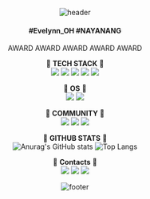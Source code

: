 <div align="center">  
  
![header](https://capsule-render.vercel.app/api?type=waving&color=0:faccbc,100:a82da8&animation=twinkling&height=300&section=header&text=Seoyeon%20OH&fontSize=90&fontColor=ffffff)  

#### #Evelynn_OH  #NAYANANG  

AWARD AWARD AWARD AWARD AWARD



  
:purple_heart: **TECH STACK** :purple_heart:  
<img src="https://img.shields.io/badge/PYTHON-3776AB?style=for-the-badge&logo=PYTHON&logoColor=white"> <img src="https://img.shields.io/badge/R-276DC3?style=for-the-badge&logo=R&logoColor=white"> <img src="https://img.shields.io/badge/MYSQL-E6B91E?style=for-the-badge&logo=MYSQL&logoColor=white"> <img src="https://img.shields.io/badge/JAVA-007396?style=for-the-badge&logo=JAVA&logoColor=white"> <img src="https://img.shields.io/badge/C++-00599C?style=for-the-badge&logo=C%2B%2B&logoColor=white">  

 
:purple_heart: **OS** :purple_heart:  
<img src="https://img.shields.io/badge/linux-FCC624?style=for-the-badge&logo=linux&logoColor=black"> <img src="https://img.shields.io/badge/WINDOW-FCC624?style=for-the-badge&logo=WINDOW&logoColor=black">  

 
:purple_heart: **COMMUNITY** :purple_heart:  
<img src="https://img.shields.io/badge/SLACK-FCC624?style=for-the-badge&logo=SLACK&logoColor=black">    <img src="https://img.shields.io/badge/GITHUB-FCC624?style=for-the-badge&logo=GITHUB&logoColor=black">    <img src="https://img.shields.io/badge/TABLEAU-FCC624?style=for-the-badge&logo=TABLEAU_PUBLIC&logoColor=black">  

  
:purple_heart: **GITHUB STATS** :purple_heart:  
![Anurag's GitHub stats](https://github-readme-stats.vercel.app/api?username=NAYANANG&show_icons=true&theme=buefy) ![Top Langs](https://github-readme-stats.vercel.app/api/top-langs/?username=NAYANANG&layout=compact&theme=buefy)

 

 
:purple_heart: **Contacts** :purple_heart:  
<img src="https://img.shields.io/badge/GMAIL-FCC624?style=for-the-badge&logo=GMAIL&logoColor=black"> <img src="https://img.shields.io/badge/INSTAGRAM-FCC624?style=for-the-badge&logo=INSTAGRAM&logoColor=black"> <img src="https://img.shields.io/badge/LINKEDIN-FCC624?style=for-the-badge&logo=LINKEDIN&logoColor=black">  
  
![footer](https://capsule-render.vercel.app/api?type=waving&color=0:faccbc,100:a82da8&height=200&section=footer)  
</div>
